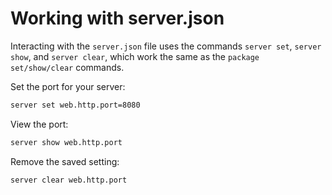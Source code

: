 # Working with server.json

Interacting with the `server.json` file uses the commands `server set`, `server show`, and `server clear`, which work the same as the `package set/show/clear` commands.

Set the port for your server:

```bash
server set web.http.port=8080
```

View the port:

```bash
server show web.http.port
```

Remove the saved setting:

```bash
server clear web.http.port
```

